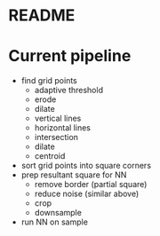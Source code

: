 # README #

# Current pipeline
* find grid points
    * adaptive threshold
    * erode
    * dilate
    * vertical lines
    * horizontal lines
    * intersection
    * dilate
    * centroid
* sort grid points into square corners
* prep resultant square for NN
    * remove border (partial square)
    * reduce noise (similar above)
    * crop
    * downsample
* run NN on sample